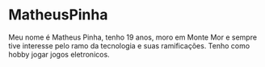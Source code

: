 # MatheusPinha
Meu nome é Matheus Pinha, tenho 19 anos, moro em Monte Mor e sempre tive interesse pelo ramo da tecnologia e suas ramificações.
Tenho como hobby jogar jogos eletronicos.
